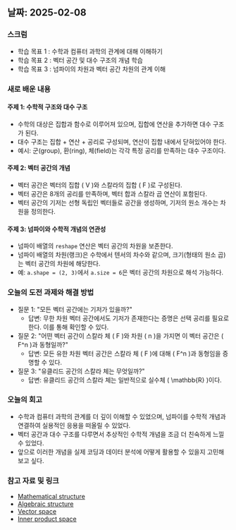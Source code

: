 ## 날짜: 2025-02-08

### 스크럼
- 학습 목표 1 : 수학과 컴퓨터 과학의 관계에 대해 이해하기
- 학습 목표 2 : 벡터 공간 및 대수 구조의 개념 학습
- 학습 목표 3 : 넘파이의 차원과 벡터 공간 차원의 관계 이해

### 새로 배운 내용
#### 주제 1: 수학적 구조와 대수 구조
- 수학의 대상은 집합과 함수로 이루어져 있으며, 집합에 연산을 추가하면 대수 구조가 된다.
- 대수 구조는 집합 + 연산 + 공리로 구성되며, 연산이 집합 내에서 닫혀있어야 한다.
- 예시: 군(group), 환(ring), 체(field)는 각각 특정 공리를 만족하는 대수 구조이다.

#### 주제 2: 벡터 공간의 개념
- 벡터 공간은 벡터의 집합 \( V \)와 스칼라의 집합 \( F \)로 구성된다.
- 벡터 공간은 8개의 공리를 만족하며, 벡터 합과 스칼라 곱 연산이 포함된다.
- 벡터 공간의 기저는 선형 독립인 벡터들로 공간을 생성하며, 기저의 원소 개수는 차원을 정의한다.

#### 주제 3: 넘파이와 수학적 개념의 연관성
- 넘파이 배열의 `reshape` 연산은 벡터 공간의 차원을 보존한다.
- 넘파이 배열의 차원(랭크)은 수학에서 텐서의 차수와 같으며, 크기(형태의 원소 곱)는 벡터 공간의 차원에 해당한다.
- 예: `a.shape = (2, 3)`에서 `a.size = 6`은 벡터 공간의 차원으로 해석 가능하다.

### 오늘의 도전 과제와 해결 방법
- 질문 1: "모든 벡터 공간에는 기저가 있을까?"
  - 답변: 무한 차원 벡터 공간에서도 기저가 존재한다는 증명은 선택 공리를 필요로 한다. 이를 통해 확인할 수 있다.
- 질문 2: "어떤 벡터 공간이 스칼라 체 \( F \)와 차원 \( n \)을 가지면 이 벡터 공간은 \( F^n \)과 동형일까?"
  - 답변: 모든 유한 차원 벡터 공간은 스칼라 체 \( F \)에 대해 \( F^n \)과 동형임을 증명할 수 있다.
- 질문 3: "유클리드 공간의 스칼라 체는 무엇일까?"
  - 답변: 유클리드 공간의 스칼라 체는 일반적으로 실수체 \( \mathbb{R} \)이다.

### 오늘의 회고
- 수학과 컴퓨터 과학의 관계를 더 깊이 이해할 수 있었으며, 넘파이를 수학적 개념과 연결하여 실용적인 응용을 떠올릴 수 있었다.
- 벡터 공간과 대수 구조를 다루면서 추상적인 수학적 개념을 조금 더 친숙하게 느낄 수 있었다.
- 앞으로 이러한 개념을 실제 코딩과 데이터 분석에 어떻게 활용할 수 있을지 고민해보고 싶다.

### 참고 자료 및 링크
- [Mathematical structure](https://en.wikipedia.org/wiki/Mathematical_structure)
- [Algebraic structure](https://en.wikipedia.org/wiki/Algebraic_structure)
- [Vector space](https://en.wikipedia.org/wiki/Vector_space)
- [Inner product space](https://en.wikipedia.org/wiki/Inner_product_space)
